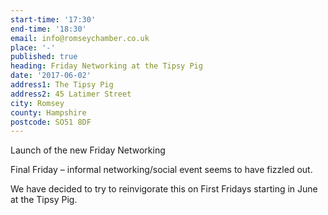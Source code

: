 ```yaml
---
start-time: '17:30'
end-time: '18:30'
email: info@romseychamber.co.uk
place: '-'
published: true
heading: Friday Networking at the Tipsy Pig
date: '2017-06-02'
address1: The Tipsy Pig
address2: 45 Latimer Street
city: Romsey
county: Hampshire
postcode: SO51 8DF
---
```

Launch of the new Friday Networking 

Final Friday – informal networking/social event seems to have fizzled out.  

We have decided to try to reinvigorate this on First Fridays starting in June at the Tipsy Pig.
